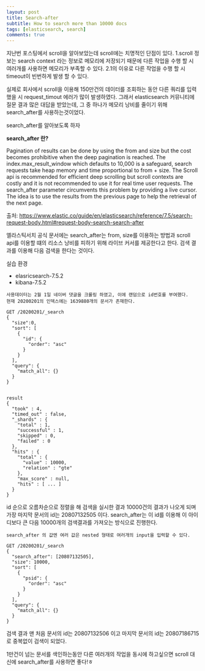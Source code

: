 ```yaml
---
layout: post
title: Search-after
subtitle: How to search more than 10000 docs 
tags: [elasticsearch, search]
comments: true
---
```


지난번 포스팅에서 scroll을 알아보았는데 scroll에는 치명적인 단점이 있다.
1.scroll 정보는 search context 라는 정보로 메모리에 저장되기 때문에 다른 작업을 수행 할 시 여러개를 사용하면 메모리가 부족할 수 있다.
2.1의 이유로 다른 작업을 수행 할 시 timeout이 빈번하게 발생 할 수 있다.

실제로 회사에서 scroll을 이용해 150만건의 데이터를 조회하는 동안 다른 쿼리를 입력했을 시 request_timout 에러가 많이 발생하였다.
그래서 elasticsearch 커뮤니티에 질문 결과 많은 대답을 받았는데, 그 중 하나가 메모리 낭비를 줄이기 위해 search_after를 사용하는것이었다.

search_after를 알아보도록 하자

**search_after 란?**

Pagination of results can be done by using the from and size but the cost becomes prohibitive when the deep pagination is reached. The index.max_result_window which defaults to 10,000 is a safeguard, search requests take heap memory and time proportional to from + size. The Scroll api is recommended for efficient deep scrolling but scroll contexts are costly and it is not recommended to use it for real time user requests. The search_after parameter circumvents this problem by providing a live cursor. The idea is to use the results from the previous page to help the retrieval of the next page.

출처: https://www.elastic.co/guide/en/elasticsearch/reference/7.5/search-request-body.html#request-body-search-search-after

엘라스틱서치 공식 문서에는 search_after는 from, size를 이용하는 방법과 scroll api를 이용할 떄의 리소스 낭비를 피하기 위해 라이브 커서를 제공한다고 한다.
검색 결과를 이용해 다음 검색을 한다는 것이다.

실습 환경
* elasricsearch-7.5.2
* kibana-7.5.2

~~~
사용데이터는 2월 1일 네이버 댓글을 크롤링 하였고, 이에 랜덤으로 id번호를 부여했다.
현재 20200201의 인덱스에는 1639880개의 문서가 존재한다.

GET /20200201/_search
{
  "size":0,
  "sort": [
    {
      "id": {
        "order": "asc"
      }
    }
  ],
  "query": {
    "match_all": {}
  }
}


result
{
  "took" : 4,
  "timed_out" : false,
  "_shards" : {
    "total" : 1,
    "successful" : 1,
    "skipped" : 0,
    "failed" : 0
  },
  "hits" : {
    "total" : {
      "value" : 10000,
      "relation" : "gte"
    },
    "max_score" : null,
    "hits" : [ ... ]
  }
}
~~~
id 순으로 오름차순으로 정렬을 해 검색을 실시한 결과 10000건의 결과가 나오게 되며 가장 마지막 문서의 id는 20807132505 이다.
search_after는 이 id를 이용해 이 아이디보다 큰 다음 10000개의 검색결과를 가져오는 방식으로 진행한다.

~~~
search_after 의 값엔 여러 값은 nested 형태로 여러개의 input을 입력할 수 있다.

GET /20200201/_search
{
  "search_after": [20807132505],
  "size": 10000, 
  "sort": [
    {
      "psid": {
        "order": "asc"
      }
    }
  ],
  "query": {
    "match_all": {}
  }
}
~~~

검색 결과 맨 처음 문서의 id는 20807132506 이고 마지막 문서의 id는 20807186715로 중복없이 검색이 되었다.

1만건이 넘는 문서를 색인하는동안 다른 여러개의 작업을 동시에 하고싶으면 scroll 대신에 search_after를 사용하면 좋다!ㅎ
